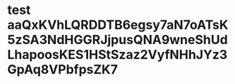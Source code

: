 # test aaQxKVhLQRDDTB6egsy7aN7oATsK5zSA3NdHGGRJjpusQNA9wneShUdLhapoosKES1HStSzaz2VyfNHhJYz3GpAq8VPbfpsZK7
